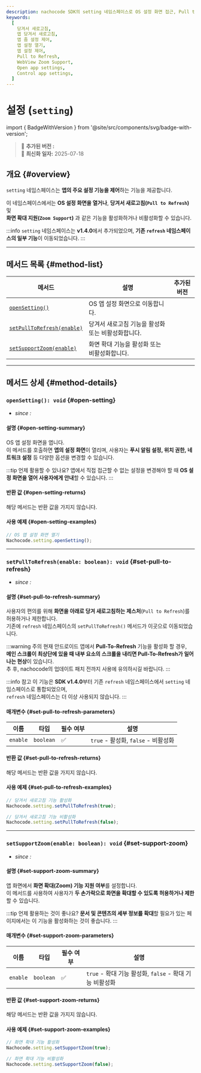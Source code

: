 ```yaml
---
description: nachocode SDK의 setting 네임스페이스로 OS 설정 화면 접근, Pull to Refresh 기능 설정, 화면 확대(Zoom) 지원 활성화 등 앱의 사용자 환경을 효율적으로 제어하세요.
keywords:
  [
    당겨서 새로고침,
    앱 당겨서 새로고침,
    앱 줌 설정 제어,
    앱 설정 열기,
    앱 설정 제어,
    Pull to Refresh,
    WebView Zoom Support,
    Open app settings,
    Control app settings,
  ]
---
```


# 설정 (`setting`)

import { BadgeWithVersion } from '@site/src/components/svg/badge-with-version';

> 🚀 **추가된 버전 :** <BadgeWithVersion type="SDK" version="v1.4.0" link="/docs/releases/v1/sdk/release-v-1-4-0" /> <BadgeWithVersion type="Android" version="v1.4.0" link="/docs/releases/v1/app-source/android/release-v-1-4-0" /> <BadgeWithVersion type="iOS" version="v1.4.0" link="/docs/releases/v1/app-source/ios/release-v-1-4-0" />  
> 🔔 **최신화 일자:** 2025-07-18

## **개요** {#overview}

`setting` 네임스페이스는 **앱의 주요 설정 기능을 제어**하는 기능을 제공합니다.

이 네임스페이스에서는 **OS 설정 화면을 열거나**, **당겨서 새로고침(`Pull to Refresh`)** 및  
**화면 확대 지원(`Zoom Support`)** 과 같은 기능을 활성화하거나 비활성화할 수 있습니다.

:::info
`setting` 네임스페이스는 **v1.4.0**에서 추가되었으며, **기존 `refresh` 네임스페이스의 일부 기능**이 이동되었습니다.
:::

---

## **메서드 목록** {#method-list}

| 메서드                                             | 설명                                               | 추가된 버전                                                                                   |
| -------------------------------------------------- | -------------------------------------------------- | --------------------------------------------------------------------------------------------- |
| [`openSetting()`](#open-setting)                   | OS 앱 설정 화면으로 이동합니다.                    | <BadgeWithVersion type="SDK" version="v1.4.2" link="/docs/releases/v1/sdk/release-v-1-4-2" /> |
| [`setPullToRefresh(enable)`](#set-pull-to-refresh) | 당겨서 새로고침 기능을 활성화 또는 비활성화합니다. | <BadgeWithVersion type="SDK" version="v1.4.0" link="/docs/releases/v1/sdk/release-v-1-4-0" /> |
| [`setSupportZoom(enable)`](#set-support-zoom)      | 화면 확대 기능을 활성화 또는 비활성화합니다.       | <BadgeWithVersion type="SDK" version="v1.4.0" link="/docs/releases/v1/sdk/release-v-1-4-0" /> |

---

## **메서드 상세** {#method-details}

### **`openSetting(): void`** {#open-setting}

- _since :_ <BadgeWithVersion type="SDK" version="v1.4.2" link="/docs/releases/v1/sdk/release-v-1-4-2" />

#### 설명 {#open-setting-summary}

OS 앱 설정 화면을 엽니다.  
이 메서드를 호출하면 **앱의 설정 화면**이 열리며, 사용자는 **푸시 알림 설정, 위치 권한, 네트워크 설정** 등 다양한 옵션을 변경할 수 있습니다.

:::tip 언제 활용할 수 있나요?
앱에서 직접 접근할 수 없는 설정을 변경해야 할 때 **OS 설정 화면을 열어 사용자에게 안내**할 수 있습니다.
:::

#### 반환 값 {#open-setting-returns}

해당 메서드는 반환 값을 가지지 않습니다.

#### 사용 예제 {#open-setting-examples}

```javascript
// OS 앱 설정 화면 열기
Nachocode.setting.openSetting();
```

---

### **`setPullToRefresh(enable: boolean): void`** {#set-pull-to-refresh}

- _since :_ <BadgeWithVersion type="SDK" version="v1.4.0" link="/docs/releases/v1/sdk/release-v-1-4-0" />

#### 설명 {#set-pull-to-refresh-summary}

사용자의 편의를 위해 **화면을 아래로 당겨 새로고침하는 제스처**(`Pull to Refresh`)를 허용하거나 제한합니다.  
기존에 `refresh` 네임스페이스의 `setPullToRefresh()` 메서드가 이곳으로 이동되었습니다.

:::warning 주의
현재 안드로이드 앱에서 **Pull-To-Refresh** 기능을 활성화 할 경우,  
**메인 스크롤이 최상단에 있을 때 내부 요소의 스크롤을 내리면 Pull-To-Refresh가 일어나는 현상**이 있습니다.  
추 후, nachocode의 업데이트 패치 전까지 사용에 유의하시길 바랍니다.
:::

:::info 참고
이 기능은 **SDK v1.4.0**부터 기존 `refresh` 네임스페이스에서 `setting` 네임스페이스로 통합되었으며,  
`refresh` 네임스페이스는 더 이상 사용되지 않습니다.
:::

#### 매개변수 {#set-pull-to-refresh-parameters}

| 이름     | 타입      | 필수 여부 | 설명                                |
| -------- | --------- | --------- | ----------------------------------- |
| `enable` | `boolean` | ✅        | `true` - 활성화, `false` - 비활성화 |

#### 반환 값 {#set-pull-to-refresh-returns}

해당 메서드는 반환 값을 가지지 않습니다.

#### 사용 예제 {#set-pull-to-refresh-examples}

```javascript
// 당겨서 새로고침 기능 활성화
Nachocode.setting.setPullToRefresh(true);

// 당겨서 새로고침 기능 비활성화
Nachocode.setting.setPullToRefresh(false);
```

---

### **`setSupportZoom(enable: boolean): void`** {#set-support-zoom}

- _since :_ <BadgeWithVersion type="SDK" version="v1.4.0" link="/docs/releases/v1/sdk/release-v-1-4-0" />

#### 설명 {#set-support-zoom-summary}

앱 화면에서 **화면 확대(Zoom) 기능 지원 여부**를 설정합니다.  
이 메서드를 사용하여 사용자가 **두 손가락으로 화면을 확대할 수 있도록 허용하거나 제한**할 수 있습니다.

:::tip 언제 활용하는 것이 좋나요?
**문서 및 콘텐츠의 세부 정보를 확대**할 필요가 있는 페이지에서는 이 기능을 활성화하는 것이 좋습니다.
:::

#### 매개변수 {#set-support-zoom-parameters}

| 이름     | 타입      | 필수 여부 | 설명                                                    |
| -------- | --------- | --------- | ------------------------------------------------------- |
| `enable` | `boolean` | ✅        | `true` - 확대 기능 활성화, `false` - 확대 기능 비활성화 |

#### 반환 값 {#set-support-zoom-returns}

해당 메서드는 반환 값을 가지지 않습니다.

#### 사용 예제 {#set-support-zoom-examples}

```javascript
// 화면 확대 기능 활성화
Nachocode.setting.setSupportZoom(true);

// 화면 확대 기능 비활성화
Nachocode.setting.setSupportZoom(false);
```

